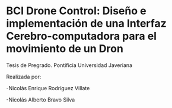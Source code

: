 # BCI Drone Control: Diseño e implementación de una Interfaz Cerebro-computadora para el movimiento de un Dron
 Tesis de Pregrado. Pontificia Universidad Javeriana

Realizada por:


-Nicolás Enrique Rodríguez Villate

-Nicolás Alberto Bravo Silva
